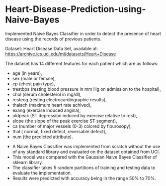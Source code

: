# Heart-Disease-Prediction-using-Naive-Bayes
Implemented Naive Bayes Classifier in order to detect the presence of heart disease using the records of previous patients.

Dataset: Heart Disease Data Set, available at: https://archive.ics.uci.edu/ml/datasets/Heart+Disease

The dataset has 14 different features for each patient which are as follows:
* age (in years), 
* sex (male or female), 
* cp (chest pain type), 
* trestbps (resting blood pressure in mm Hg on admission to the hospital), 
* chol (serum cholesterol in mg/dl), 
* restecg (resting electrocardiographic results), 
* thalach (maximum heart rate achived), 
* exang (exercise induced angina), 
* oldpeak (ST depression induced by exercise relative to rest), 
* slope (the slope of the peak exercise ST segment), 
* ca (number of major vessels (0-3) colored by flourosopy), 
* thal ( normal, fixed defect, reversable defect), 
* num (the predicted attribute).

- A Naive Bayes Classifier was implemented from scratch without the use of any standard library and evaluated on the dataset obtained from UCI. 
- This model was compared with the Gaussian Naive Bayes Classifier of sklearn library. 
- The classifier takes 5 random partitions of training and testing data to evaluate the implementation.
- Results were predicted with accuracy being in the range 50% to 70%.
